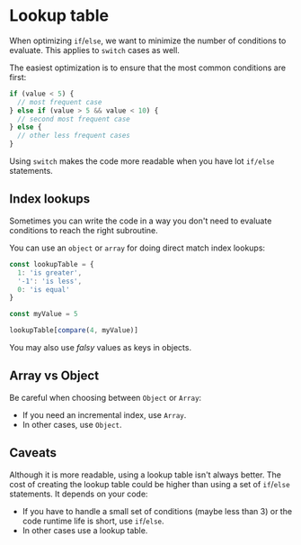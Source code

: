 # Lookup table

When optimizing `if`/`else`, we want to minimize the number of conditions to
evaluate. This applies to `switch` cases as well.

The easiest optimization is to ensure that the most common conditions are first:

```js
if (value < 5) {
  // most frequent case
} else if (value > 5 && value < 10) {
  // second most frequent case
} else {
  // other less frequent cases
}
```

Using `switch` makes the code more readable when you have lot `if/else` statements.

## Index lookups

Sometimes you can write the code in a way you don't need to evaluate conditions to reach the right subroutine.

You can use an `object` or `array` for doing direct match index lookups:

```js
const lookupTable = {
  1: 'is greater',
  '-1': 'is less',
  0: 'is equal'
}

const myValue = 5

lookupTable[compare(4, myValue)]
```

You may also use *falsy* values as keys in objects.

## Array vs Object

Be careful when choosing between `Object` or `Array`:

- If you need an incremental index, use `Array`.
- In other cases, use `Object`.

## Caveats

Although it is more readable, using a lookup table isn't always better. The cost
of creating the lookup table could be higher than using a set of `if`/`else`
statements. It depends on your code:

- If you have to handle a small set of conditions (maybe less than 3) or the code runtime life is short, use `if`/`else`.
- In other cases use a lookup table.
